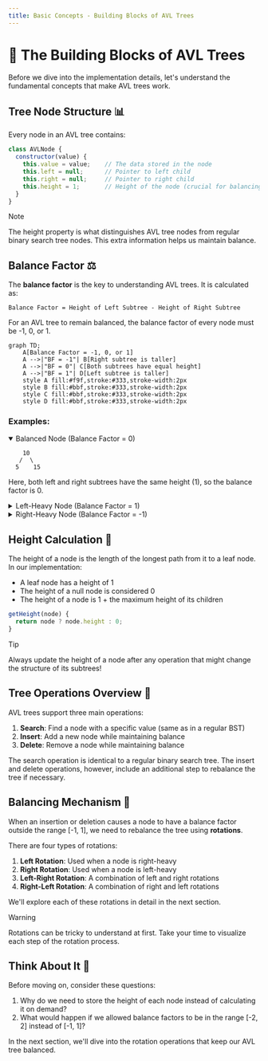 ```yaml
---
title: Basic Concepts - Building Blocks of AVL Trees
---
```


# 🧱 The Building Blocks of AVL Trees

Before we dive into the implementation details, let's understand the fundamental concepts that make AVL trees work.

## Tree Node Structure 📊

Every node in an AVL tree contains:

```javascript
class AVLNode {
  constructor(value) {
    this.value = value;    // The data stored in the node
    this.left = null;      // Pointer to left child
    this.right = null;     // Pointer to right child
    this.height = 1;       // Height of the node (crucial for balancing)
  }
}
```

> [!NOTE]
> The height property is what distinguishes AVL tree nodes from regular binary search tree nodes. This extra information helps us maintain balance.

## Balance Factor ⚖️

The **balance factor** is the key to understanding AVL trees. It is calculated as:

```
Balance Factor = Height of Left Subtree - Height of Right Subtree
```

For an AVL tree to remain balanced, the balance factor of every node must be -1, 0, or 1.

```mermaid
graph TD;
    A[Balance Factor = -1, 0, or 1]
    A -->|"BF = -1"| B[Right subtree is taller]
    A -->|"BF = 0"| C[Both subtrees have equal height]
    A -->|"BF = 1"| D[Left subtree is taller]
    style A fill:#f9f,stroke:#333,stroke-width:2px
    style B fill:#bbf,stroke:#333,stroke-width:2px
    style C fill:#bbf,stroke:#333,stroke-width:2px
    style D fill:#bbf,stroke:#333,stroke-width:2px
```

### Examples:

<details open>
<summary>Balanced Node (Balance Factor = 0)</summary>

```
    10
   /  \
  5    15
```

Here, both left and right subtrees have the same height (1), so the balance factor is 0.

</details>

<details>
<summary>Left-Heavy Node (Balance Factor = 1)</summary>

```
    10
   /  \
  5    null
```

Here, the left subtree has height 1, and the right subtree has height 0, so the balance factor is 1.

</details>

<details>
<summary>Right-Heavy Node (Balance Factor = -1)</summary>

```
    10
   /  \
null   15
```

Here, the left subtree has height 0, and the right subtree has height 1, so the balance factor is -1.

</details>

## Height Calculation 📏

The height of a node is the length of the longest path from it to a leaf node. In our implementation:

- A leaf node has a height of 1
- The height of a null node is considered 0
- The height of a node is 1 + the maximum height of its children

```javascript
getHeight(node) {
  return node ? node.height : 0;
}
```

> [!TIP]
> Always update the height of a node after any operation that might change the structure of its subtrees!

## Tree Operations Overview 🔄

AVL trees support three main operations:

1. **Search**: Find a node with a specific value (same as in a regular BST)
2. **Insert**: Add a new node while maintaining balance
3. **Delete**: Remove a node while maintaining balance

The search operation is identical to a regular binary search tree. The insert and delete operations, however, include an additional step to rebalance the tree if necessary.

## Balancing Mechanism 🔧

When an insertion or deletion causes a node to have a balance factor outside the range [-1, 1], we need to rebalance the tree using **rotations**.

There are four types of rotations:

1. **Left Rotation**: Used when a node is right-heavy
2. **Right Rotation**: Used when a node is left-heavy
3. **Left-Right Rotation**: A combination of left and right rotations
4. **Right-Left Rotation**: A combination of right and left rotations

We'll explore each of these rotations in detail in the next section.

> [!WARNING]
> Rotations can be tricky to understand at first. Take your time to visualize each step of the rotation process.

## Think About It 🤔

Before moving on, consider these questions:

1. Why do we need to store the height of each node instead of calculating it on demand?
2. What would happen if we allowed balance factors to be in the range [-2, 2] instead of [-1, 1]?

In the next section, we'll dive into the rotation operations that keep our AVL tree balanced. 